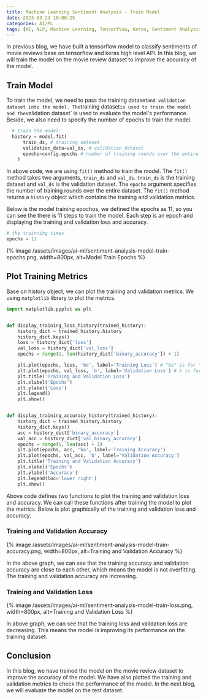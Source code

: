 ```yaml
---
title: Machine Learning Sentiment Analysis - Train Model
date: 2023-03-23 10:00:25
categories: AI/ML
tags: [AI, NLP, Machine Learning, Tensorflow, Keras, Sentiment Analysis]
---
```


In previous blog, we have built a tensorflow model to classify sentiments of movie reviews base on tensorflow and keras high level API. In this blog, we will train the model on the movie review dataset to improve the accuracy of the model.

## Train Model
To train the model, we need to pass the training dataset` and validation dataset into the model. The `training dataset` is used to train the model and the `validation dataset` is used to evaluate the model's performance. Beside, we also need to specify the number of epochs to train the model.

```python
  # train the model
  history = model.fit(
      train_ds, # training dataset  
      validation_data=val_ds, # validation dataset
      epochs=config.epochs # number of training rounds over the entire dataset
    )
```

In above code, we are using `fit()` method to train the model. The `fit()` method takes two arguments, `train_ds` and `val_ds`. `train_ds` is the training dataset and `val_ds` is the validation dataset. The `epochs` argument specifies the number of training rounds over the entire dataset. The `fit()` method returns a `history` object which contains the training and validation metrics. 

Below is the model training epochos, we defined the epochs as 11, so you can see the there is 11 steps to train the model. Each step is an epoch and displaying the training and validation loss and accuracy.

``` python
# the trainning times
epochs = 11
```

{% image /assets/images/ai-ml/sentiment-analysis-model-train-epochs.png, width=800px, alt=Model Train Epochs %}

## Plot Training Metrics
Base on history object, we can plot the training and validation metrics. We using `matplotlib` library to plot the metrics.

```python
import matplotlib.pyplot as plt


def display_training_loss_history(trained_history):
    history_dict = trained_history.history
    history_dict.keys()
    loss = history_dict['loss']
    val_loss = history_dict['val_loss']
    epochs = range(1, len(history_dict['binary_accuracy']) + 1)

    plt.plot(epochs, loss, 'bo', label='Training Loss') # "bo" is for "blue dot"
    plt.plot(epochs, val_loss, 'b', label='Validation Loss') # b is for "solid blue line"
    plt.title('Training and Validation Loss')
    plt.xlabel('Epochs')
    plt.ylabel('Loss')
    plt.legend()
    plt.show()


def display_training_accuracy_history(trained_history):
    history_dict = trained_history.history
    history_dict.keys()
    acc = history_dict['binary_accuracy']
    val_acc = history_dict['val_binary_accuracy']
    epochs = range(1, len(acc) + 1)
    plt.plot(epochs, acc, 'bo', label='Training Accuracy')
    plt.plot(epochs, val_acc, 'b', label='Validation Accuracy')
    plt.title('Training and Validation Accuracy')
    plt.xlabel('Epochs')
    plt.ylabel('Accuracy')
    plt.legend(loc='lower right')
    plt.show()
```

Above code defines two functions to plot the training and validation loss and accuracy. We can call these functions after training the model to plot the metrics. Below is plot graphically of the training and validation loss and accuracy.

### Training and Validation Accuracy

{% image /assets/images/ai-ml/sentiment-analysis-model-train-accuracy.png, width=800px, alt=Training and Validation Accuracy %}

In the above graph, we can see that the training accuracy and validation accuracy are close to each other, which means the model is not overfitting. The training and validation accuracy are increasing.

### Training and Validation Loss

{% image /assets/images/ai-ml/sentiment-analysis-model-train-loss.png, width=800px, alt=Training and Validation Loss %}

In above graph, we can see that the training loss and validation loss are decreasing. This means the model is improving its performance on the training dataset.

## Conclusion
In this blog, we have trained the model on the movie review dataset to improve the accuracy of the model. We have also plotted the training and validation metrics to check the performance of the model. In the next blog, we will evaluate the model on the test dataset.